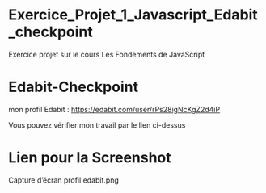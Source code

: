 # Exercice_Projet_1_Javascript_Edabit_checkpoint
Exercice projet sur le cours Les Fondements de JavaScript

# Edabit-Checkpoint
mon profil Edabit : https://edabit.com/user/rPs28igNcKgZ2d4iP

Vous pouvez vérifier mon travail par le lien ci-dessus

# Lien pour la Screenshot
Capture d’écran profil edabit.png
